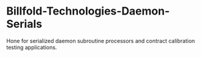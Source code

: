 # Billfold-Technologies-Daemon-Serials
Hone for serialized daemon subroutine processors and contract calibration testing applications. 
